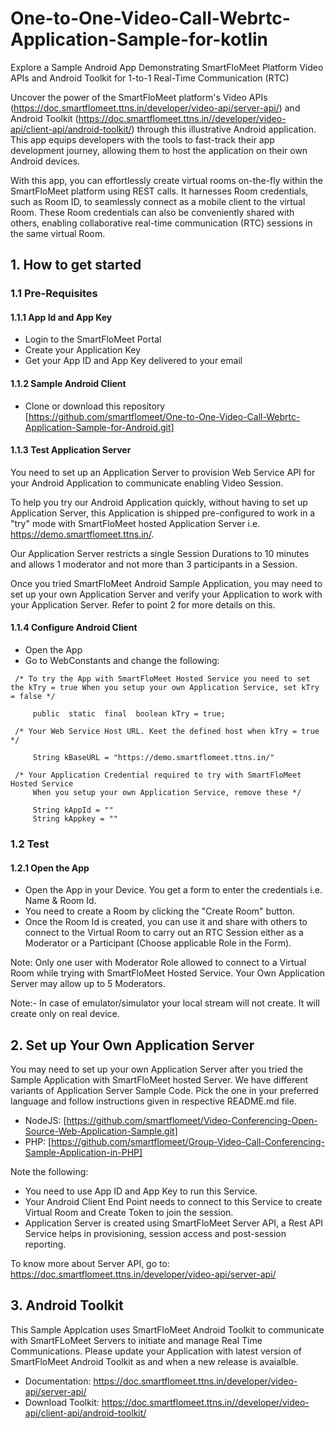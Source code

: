 # One-to-One-Video-Call-Webrtc-Application-Sample-for-kotlin


Explore a Sample Android App Demonstrating SmartFloMeet Platform Video APIs and Android Toolkit for 1-to-1 Real-Time Communication (RTC)

Uncover the power of the SmartFloMeet platform's Video APIs (https://doc.smartflomeet.ttns.in/developer/video-api/server-api/) and Android Toolkit (https://doc.smartflomeet.ttns.in//developer/video-api/client-api/android-toolkit/) through this illustrative Android application. This app equips developers with the tools to fast-track their app development journey, allowing them to host the application on their own Android devices.

With this app, you can effortlessly create virtual rooms on-the-fly within the SmartFloMeet platform using REST calls. It harnesses Room credentials, such as Room ID, to seamlessly connect as a mobile client to the virtual Room. These Room credentials can also be conveniently shared with others, enabling collaborative real-time communication (RTC) sessions in the same virtual Room.


## 1. How to get started

### 1.1 Pre-Requisites

#### 1.1.1 App Id and App Key 


* Login to the SmartFloMeet Portal
* Create your Application Key
* Get your App ID and App Key delivered to your email


#### 1.1.2 Sample Android Client 

* Clone or download this repository [https://github.com/smartflomeet/One-to-One-Video-Call-Webrtc-Application-Sample-for-Android.git] 


#### 1.1.3 Test Application Server

You need to set up an Application Server to provision Web Service API for your Android Application to communicate enabling Video Session. 

To help you try our Android Application quickly, without having to set up Application Server, this Application is shipped pre-configured to work in a "try" mode with SmartFloMeet hosted Application Server i.e. https://demo.smartflomeet.ttns.in/. 

Our Application Server restricts a single Session Durations to 10 minutes and allows 1 moderator and not more than 3 participants in a Session.

Once you tried SmartFloMeet Android Sample Application, you may need to set up your own  Application Server and verify your Application to work with your Application Server. Refer to point 2 for more details on this.


#### 1.1.4 Configure Android Client 

* Open the App
* Go to WebConstants and change the following:
``` 
 /* To try the App with SmartFloMeet Hosted Service you need to set the kTry = true When you setup your own Application Service, set kTry = false */
     
     public  static  final  boolean kTry = true;
     
 /* Your Web Service Host URL. Keet the defined host when kTry = true */
 
     String kBaseURL = "https://demo.smartflomeet.ttns.in/"
     
 /* Your Application Credential required to try with SmartFloMeet Hosted Service
     When you setup your own Application Service, remove these */
     
     String kAppId = ""  
     String kAppkey = ""  
 ```


### 1.2 Test

#### 1.2.1 Open the App

* Open the App in your Device. You get a form to enter the credentials i.e. Name & Room Id.
* You need to create a Room by clicking the "Create Room" button.
* Once the Room Id is created, you can use it and share with others to connect to the Virtual Room to carry out an RTC Session either as a Moderator or a Participant (Choose applicable Role in the Form).

Note: Only one user with Moderator Role allowed to connect to a Virtual Room while trying with SmartFloMeet Hosted Service. Your Own Application Server may allow up to 5 Moderators.
  
 Note:- In case of emulator/simulator your local stream will not create. It will create only on real device. 
  
## 2. Set up Your Own Application Server

You may need to set up your own Application Server after you tried the Sample Application with SmartFloMeet hosted Server. We have different variants of Application Server Sample Code. Pick the one in your preferred language and follow instructions given in respective README.md file.

* NodeJS: [https://github.com/smartflomeet/Video-Conferencing-Open-Source-Web-Application-Sample.git]
* PHP: [https://github.com/smartflomeet/Group-Video-Call-Conferencing-Sample-Application-in-PHP]

Note the following:
* You need to use App ID and App Key to run this Service.
* Your Android Client End Point needs to connect to this Service to create Virtual Room and Create Token to join the session.
* Application Server is created using SmartFloMeet Server API, a Rest API Service helps in provisioning, session access and post-session reporting.  

To know more about Server API, go to:
https://doc.smartflomeet.ttns.in/developer/video-api/server-api/


## 3. Android Toolkit

This Sample Applcation uses SmartFloMeet Android Toolkit to communicate with SmartFLoMeet Servers to initiate and manage Real Time Communications. Please update your Application with latest version of SmartFloMeet Android Toolkit as and when a new release is avaialble.   

* Documentation: https://doc.smartflomeet.ttns.in/developer/video-api/server-api/
* Download Toolkit: https://doc.smartflomeet.ttns.in//developer/video-api/client-api/android-toolkit/


